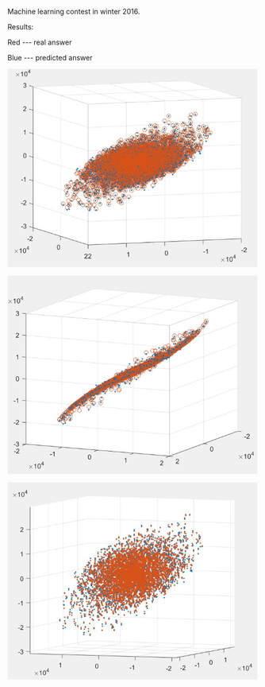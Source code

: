 Machine learning contest in winter 2016.

Results: 

Red --- real answer

Blue --- predicted answer

![result 1](https://github.com/josdas/huawei-ML-contest/blob/master/function-x-1.jpg)

![result 2](https://github.com/josdas/huawei-ML-contest/blob/master/function-x-2.jpg)

![result 3](https://github.com/josdas/huawei-ML-contest/blob/master/function-x-3.jpg)
